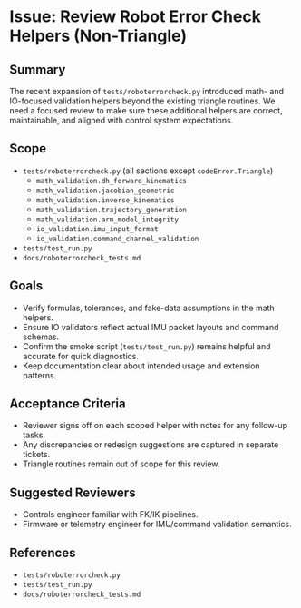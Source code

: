 # Issue: Review Robot Error Check Helpers (Non-Triangle)

## Summary
The recent expansion of `tests/roboterrorcheck.py` introduced math- and IO-focused
validation helpers beyond the existing triangle routines. We need a focused
review to make sure these additional helpers are correct, maintainable, and
aligned with control system expectations.

## Scope
- `tests/roboterrorcheck.py` (all sections except `codeError.Triangle`)
  - `math_validation.dh_forward_kinematics`
  - `math_validation.jacobian_geometric`
  - `math_validation.inverse_kinematics`
  - `math_validation.trajectory_generation`
  - `math_validation.arm_model_integrity`
  - `io_validation.imu_input_format`
  - `io_validation.command_channel_validation`
- `tests/test_run.py`
- `docs/roboterrorcheck_tests.md`

## Goals
- Verify formulas, tolerances, and fake-data assumptions in the math helpers.
- Ensure IO validators reflect actual IMU packet layouts and command schemas.
- Confirm the smoke script (`tests/test_run.py`) remains helpful and accurate
  for quick diagnostics.
- Keep documentation clear about intended usage and extension patterns.

## Acceptance Criteria
- Reviewer signs off on each scoped helper with notes for any follow-up tasks.
- Any discrepancies or redesign suggestions are captured in separate tickets.
- Triangle routines remain out of scope for this review.

## Suggested Reviewers
- Controls engineer familiar with FK/IK pipelines.
- Firmware or telemetry engineer for IMU/command validation semantics.

## References
- `tests/roboterrorcheck.py`
- `tests/test_run.py`
- `docs/roboterrorcheck_tests.md`
